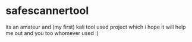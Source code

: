 # safescannertool
its an amateur and (my first) kali tool used project which i hope it will help me out and you too whomever used :)
